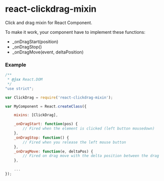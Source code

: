 # react-clickdrag-mixin

Click and drag mixin for React Component.

To make it work, your component have to implement these functions:
- _onDragStart(position)
- _onDragStop()
- _onDragMove(event, deltaPosition)

### Example

```js
/**
 * @jsx React.DOM
 */
"use strict";

var ClickDrag = require('react-clickdrag-mixin');

var MyComponent = React.createClass({

    mixins: [ClickDrag],

    _onDragStart: function(pos) {
        // Fired when the element is clicked (left button mousedown)
    },
    _onDragStop: function() {
        // Fired when you release the left mouse button
    },
    _onDragMove: function(e, deltaPos) {
        // Fired on drag move with the delta position between the drag start and the current position
    },

    ...
});

```